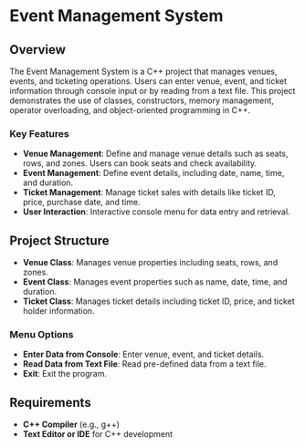 # Event Management System

## Overview
The Event Management System is a C++ project that manages venues, events, and ticketing operations. Users can enter venue, event, and ticket information through console input or by reading from a text file. This project demonstrates the use of classes, constructors, memory management, operator overloading, and object-oriented programming in C++.

### Key Features
- **Venue Management**: Define and manage venue details such as seats, rows, and zones. Users can book seats and check availability.
- **Event Management**: Define event details, including date, name, time, and duration.
- **Ticket Management**: Manage ticket sales with details like ticket ID, price, purchase date, and time.
- **User Interaction**: Interactive console menu for data entry and retrieval.

## Project Structure
- **Venue Class**: Manages venue properties including seats, rows, and zones.
- **Event Class**: Manages event properties such as name, date, time, and duration.
- **Ticket Class**: Manages ticket details including ticket ID, price, and ticket holder information.

### Menu Options
- **Enter Data from Console**: Enter venue, event, and ticket details.
- **Read Data from Text File**: Read pre-defined data from a text file.
- **Exit**: Exit the program.

## Requirements
- **C++ Compiler** (e.g., g++)
- **Text Editor or IDE** for C++ development
